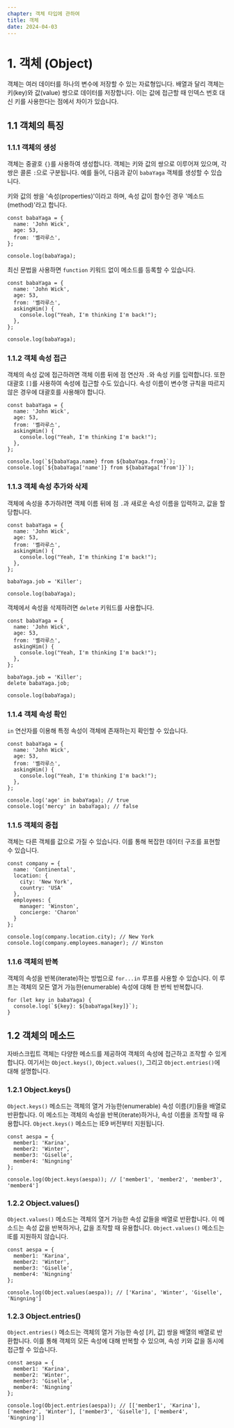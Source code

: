 ```yaml
---
chapter: 객체 타입에 관하여
title: 객체
date: 2024-04-03
---
```


# 1. 객체 (Object)

객체는 여러 데이터를 하나의 변수에 저장할 수 있는 자료형입니다. 배열과 달리 객체는 키(key)와 값(value) 쌍으로 데이터를 저장합니다. 이는 값에 접근할 때 인덱스 번호 대신 키를 사용한다는 점에서 차이가 있습니다.

## 1.1 객체의 특징

### 1.1.1 객체의 생성

객체는 중괄호 `{}`를 사용하여 생성합니다. 객체는 키와 값의 쌍으로 이루어져 있으며, 각 쌍은 콜론 `:`으로 구분됩니다. 예를 들어, 다음과 같이 `babaYaga` 객체를 생성할 수 있습니다.

키와 값의 쌍을 '속성(properties)'이라고 하며, 속성 값이 함수인 경우 '메소드(method)'라고 합니다.

```javascript-exec
const babaYaga = {
  name: 'John Wick',
  age: 53,
  from: '벨라루스',
};

console.log(babaYaga);
```

최신 문법을 사용하면 `function` 키워드 없이 메소드를 등록할 수 있습니다.

```javascript-exec
const babaYaga = {
  name: 'John Wick',
  age: 53,
  from: '벨라루스',
  askingHim() {
    console.log("Yeah, I'm thinking I'm back!");
  },
};

console.log(babaYaga);
```

### 1.1.2 객체 속성 접근

객체의 속성 값에 접근하려면 객체 이름 뒤에 점 연산자 `.`와 속성 키를 입력합니다. 또한 대괄호 `[]`를 사용하여 속성에 접근할 수도 있습니다. 속성 이름이 변수명 규칙을 따르지 않은 경우에 대괄호를 사용해야 합니다.

```javascript-exec
const babaYaga = {
  name: 'John Wick',
  age: 53,
  from: '벨라루스',
  askingHim() {
    console.log("Yeah, I'm thinking I'm back!");
  },
};

console.log(`${babaYaga.name} from ${babaYaga.from}`);
console.log(`${babaYaga['name']} from ${babaYaga['from']}`);
```

### 1.1.3 객체 속성 추가와 삭제

객체에 속성을 추가하려면 객체 이름 뒤에 점 `.`과 새로운 속성 이름을 입력하고, 값을 할당합니다.

```javascript-exec
const babaYaga = {
  name: 'John Wick',
  age: 53,
  from: '벨라루스',
  askingHim() {
    console.log("Yeah, I'm thinking I'm back!");
  },
};

babaYaga.job = 'Killer';

console.log(babaYaga);
```

객체에서 속성을 삭제하려면 `delete` 키워드를 사용합니다.

```javascript-exec
const babaYaga = {
  name: 'John Wick',
  age: 53,
  from: '벨라루스',
  askingHim() {
    console.log("Yeah, I'm thinking I'm back!");
  },
};

babaYaga.job = 'Killer';
delete babaYaga.job;

console.log(babaYaga);
```

### 1.1.4 객체 속성 확인

`in` 연산자를 이용해 특정 속성이 객체에 존재하는지 확인할 수 있습니다.

```javascript-exec
const babaYaga = {
  name: 'John Wick',
  age: 53,
  from: '벨라루스',
  askingHim() {
    console.log("Yeah, I'm thinking I'm back!");
  },
};

console.log('age' in babaYaga); // true
console.log('mercy' in babaYaga); // false
```

### 1.1.5 객체의 중첩

객체는 다른 객체를 값으로 가질 수 있습니다. 이를 통해 복잡한 데이터 구조를 표현할 수 있습니다.

```javascript-exec
const company = {
  name: 'Continental',
  location: {
    city: 'New York',
    country: 'USA'
  },
  employees: {
    manager: 'Winston',
    concierge: 'Charon'
  }
};

console.log(company.location.city); // New York
console.log(company.employees.manager); // Winston
```

### 1.1.6 객체의 반복

객체의 속성을 반복(iterate)하는 방법으로 `for...in` 루프를 사용할 수 있습니다. 이 루프는 객체의 모든 열거 가능한(enumerable) 속성에 대해 한 번씩 반복합니다.

```javascript-exec
for (let key in babaYaga) {
  console.log(`${key}: ${babaYaga[key]}`);
}
```

## 1.2 객체의 메소드

자바스크립트 객체는 다양한 메소드를 제공하여 객체의 속성에 접근하고 조작할 수 있게 합니다. 여기서는 `Object.keys()`, `Object.values()`, 그리고 `Object.entries()`에 대해 설명합니다.

### 1.2.1 Object.keys()

`Object.keys()` 메소드는 객체의 열거 가능한(enumerable) 속성 이름(키)들을 배열로 반환합니다. 이 메소드는 객체의 속성을 반복(iterate)하거나, 속성 이름을 조작할 때 유용합니다. `Object.keys()` 메소드는 IE9 버전부터 지원됩니다.

```javascript-exec
const aespa = {
  member1: 'Karina',
  member2: 'Winter',
  member3: 'Giselle',
  member4: 'Ningning'
};

console.log(Object.keys(aespa)); // ['member1', 'member2', 'member3', 'member4']
```

### 1.2.2 Object.values()

`Object.values()` 메소드는 객체의 열거 가능한 속성 값들을 배열로 반환합니다. 이 메소드는 속성 값을 반복하거나, 값을 조작할 때 유용합니다. `Object.values()` 메소드는 IE를 지원하지 않습니다.

```javascript-exec
const aespa = {
  member1: 'Karina',
  member2: 'Winter',
  member3: 'Giselle',
  member4: 'Ningning'
};

console.log(Object.values(aespa)); // ['Karina', 'Winter', 'Giselle', 'Ningning']
```

### 1.2.3 Object.entries()

`Object.entries()` 메소드는 객체의 열거 가능한 속성 [키, 값] 쌍을 배열의 배열로 반환합니다. 이를 통해 객체의 모든 속성에 대해 반복할 수 있으며, 속성 키와 값을 동시에 접근할 수 있습니다.

```javascript-exec
const aespa = {
  member1: 'Karina',
  member2: 'Winter',
  member3: 'Giselle',
  member4: 'Ningning'
};

console.log(Object.entries(aespa)); // [['member1', 'Karina'], ['member2', 'Winter'], ['member3', 'Giselle'], ['member4', 'Ningning']]
```
